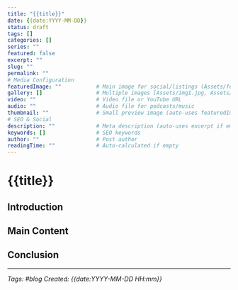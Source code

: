 ```yaml
---
title: "{{title}}"
date: {{date:YYYY-MM-DD}}
status: draft
tags: []
categories: []
series: ""
featured: false
excerpt: ""
slug: ""
permalink: ""
# Media Configuration
featuredImage: ""           # Main image for social/listings (Assets/featured-image.jpg)
gallery: []                 # Multiple images [Assets/img1.jpg, Assets/img2.jpg]
video: ""                   # Video file or YouTube URL
audio: ""                   # Audio file for podcasts/music
thumbnail: ""               # Small preview image (auto-uses featuredImage if empty)
# SEO & Social
description: ""             # Meta description (auto-uses excerpt if empty)
keywords: []                # SEO keywords
author: ""                  # Post author
readingTime: ""             # Auto-calculated if empty
---
```


# {{title}}

<!-- Your blog post content goes here -->

## Introduction

<!-- Start your post here -->

## Main Content

<!-- Write your main content -->

## Conclusion

<!-- Wrap up your thoughts -->

---

*Tags: #blog*
*Created: {{date:YYYY-MM-DD HH:mm}}*